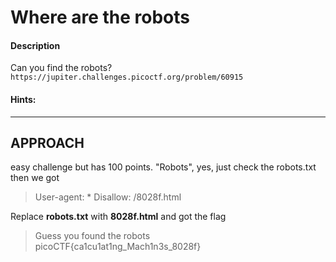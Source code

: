 
# Where are the robots

#### Description

Can you find the robots? `https://jupiter.challenges.picoctf.org/problem/60915`
#### Hints: 

----------------------------------------------------------------------

## **APPROACH**	
easy challenge but has 100 points.
"Robots", yes, just check the robots.txt then we got 
>User-agent: *
>Disallow: /8028f.html

Replace **robots.txt** with **8028f.html** and got the flag
> Guess you found the robots  
picoCTF{ca1cu1at1ng_Mach1n3s_8028f}
